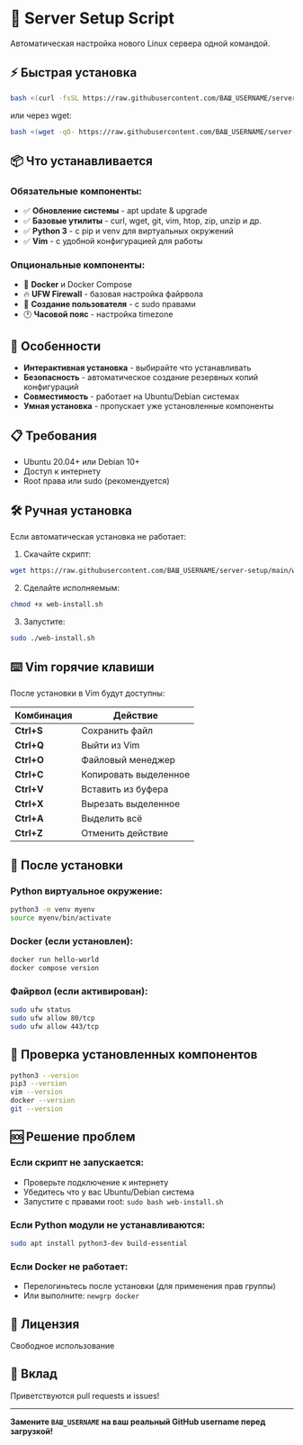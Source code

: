 # 🚀 Server Setup Script

Автоматическая настройка нового Linux сервера одной командой.

## ⚡ Быстрая установка

```bash
bash <(curl -fsSL https://raw.githubusercontent.com/ВАШ_USERNAME/server-setup/main/web-install.sh)
```

или через wget:

```bash
bash <(wget -qO- https://raw.githubusercontent.com/ВАШ_USERNAME/server-setup/main/web-install.sh)
```

## 📦 Что устанавливается

### Обязательные компоненты:
- ✅ **Обновление системы** - apt update & upgrade
- ✅ **Базовые утилиты** - curl, wget, git, vim, htop, zip, unzip и др.
- ✅ **Python 3** - с pip и venv для виртуальных окружений
- ✅ **Vim** - с удобной конфигурацией для работы

### Опциональные компоненты:
- 🐳 **Docker** и Docker Compose
- 🔥 **UFW Firewall** - базовая настройка файрвола
- 👤 **Создание пользователя** - с sudo правами
- 🕐 **Часовой пояс** - настройка timezone

## 🎯 Особенности

- **Интерактивная установка** - выбирайте что устанавливать
- **Безопасность** - автоматическое создание резервных копий конфигураций
- **Совместимость** - работает на Ubuntu/Debian системах
- **Умная установка** - пропускает уже установленные компоненты

## 📋 Требования

- Ubuntu 20.04+ или Debian 10+
- Доступ к интернету
- Root права или sudo (рекомендуется)

## 🛠️ Ручная установка

Если автоматическая установка не работает:

1. Скачайте скрипт:
```bash
wget https://raw.githubusercontent.com/ВАШ_USERNAME/server-setup/main/web-install.sh
```

2. Сделайте исполняемым:
```bash
chmod +x web-install.sh
```

3. Запустите:
```bash
sudo ./web-install.sh
```

## ⌨️ Vim горячие клавиши

После установки в Vim будут доступны:

| Комбинация | Действие |
|------------|----------|
| **Ctrl+S** | Сохранить файл |
| **Ctrl+Q** | Выйти из Vim |
| **Ctrl+O** | Файловый менеджер |
| **Ctrl+C** | Копировать выделенное |
| **Ctrl+V** | Вставить из буфера |
| **Ctrl+X** | Вырезать выделенное |
| **Ctrl+A** | Выделить всё |
| **Ctrl+Z** | Отменить действие |

## 🔧 После установки

### Python виртуальное окружение:
```bash
python3 -m venv myenv
source myenv/bin/activate
```

### Docker (если установлен):
```bash
docker run hello-world
docker compose version
```

### Файрвол (если активирован):
```bash
sudo ufw status
sudo ufw allow 80/tcp
sudo ufw allow 443/tcp
```

## 📝 Проверка установленных компонентов

```bash
python3 --version
pip3 --version
vim --version
docker --version
git --version
```

## 🆘 Решение проблем

### Если скрипт не запускается:
- Проверьте подключение к интернету
- Убедитесь что у вас Ubuntu/Debian система
- Запустите с правами root: `sudo bash web-install.sh`

### Если Python модули не устанавливаются:
```bash
sudo apt install python3-dev build-essential
```

### Если Docker не работает:
- Перелогиньтесь после установки (для применения прав группы)
- Или выполните: `newgrp docker`

## 📄 Лицензия

Свободное использование

## 🤝 Вклад

Приветствуются pull requests и issues!

---

**Замените `ВАШ_USERNAME` на ваш реальный GitHub username перед загрузкой!**